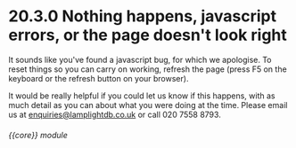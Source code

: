 # 20.3.0    Nothing happens, javascript errors, or the page doesn't look right

>  

It sounds like you've found a javascript bug, for which we apologise. To reset things so you can carry on working, refresh the page (press F5 on the keyboard or the refresh button on your browser).

It would be really helpful if you could let us know if this happens, with as much detail as you can about what you were doing at the time. Please email us at [enquiries@lamplightdb.co.uk](mailto:enquiries@lamplightdb.co.uk) or call 020 7558 8793. 

###### {{core}} module

